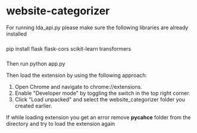 # website-categorizer

For running lda_api.py please make sure the following libraries are already installed

###
pip install flask flask-cors scikit-learn transformers
###

Then run python app.py

Then load the extension by using the following approach:

1. Open Chrome and navigate to chrome://extensions.
2. Enable "Developer mode" by toggling the switch in the top right corner.
3. Click "Load unpacked" and select the website_categorizer folder you created earlier.

If while loading extension you get an error remove __pycahce__ folder from the directory and try to load the extension again
